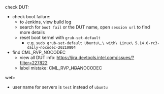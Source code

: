 
check DUT:

* check boot failure:
  * to Jenkins, view build log
  * search for `boot fail` or the DUT name, open `session url` to find more details
  * reset boot kernel with `grub-set-default`
    * e.g. `sudo grub-set-default Ubuntu\,\ with\ Linux\ 5.14.0-rc3-daily-nocodec-20210804`
* find CML_RVP_NOCODEC
  * view all DUT info: <https://jira.devtools.intel.com/issues/?filter=227822>
  * label mistake: CML_RVP_<del>HDA</del>NOCODEC

web:

* user name for servers is `test` instead of `ubuntu`
